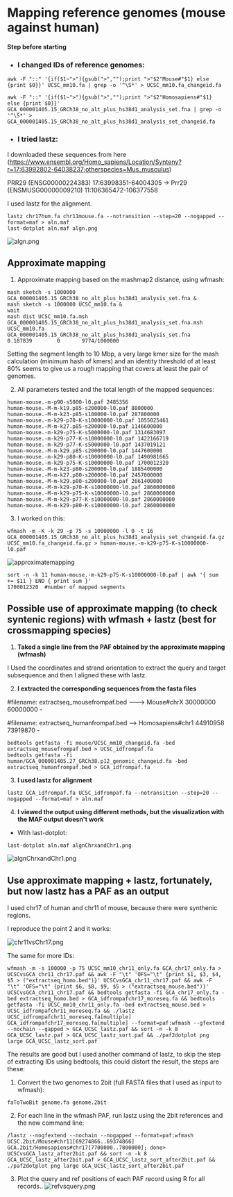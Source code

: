 # Mapping reference genomes (mouse against human)

**Step before starting**

- ### I changed IDs of reference genomes:

```shell
awk -F "::" '{if($1~">"){gsub(">","");print ">"$2"Mouse#"$1} else {print $0}}' UCSC_mm10.fa | grep -o '^\S*' > UCSC_mm10.fa_changeid.fa
```
```shell
awk -F "::" '{if($1~">"){gsub(">","");print ">"$2"Homosapiens#"$1} else {print $0}}' GCA_000001405.15_GRCh38_no_alt_plus_hs38d1_analysis_set.fna | grep -o '^\S*' > GCA_000001405.15_GRCh38_no_alt_plus_hs38d1_analysis_set_changeid.fa
```

- ### I tried lastz:

I downloaded these sequences from here (https://www.ensembl.org/Homo_sapiens/Location/Synteny?r=17:63992802-64038237;otherspecies=Mus_musculus)

PRR29 (ENSG00000224383)	17:63998351-64004305	→	Prr29 (ENSMUSG00000009210)	11:106365472-106377558

I used lastz for the alignment.

```shell
lastz chr17hum.fa chr11mouse.fa --notransition --step=20 --nogapped --format=maf > aln.maf
last-dotplot aln.maf algn.png
```
![algn.png](/img/algn.png)

## Approximate mapping

1. Approximate mapping based on the mashmap2 distance, using wfmash:
```shell
mash sketch -s 1000000 GCA_000001405.15_GRCh38_no_alt_plus_hs38d1_analysis_set.fna &
mash sketch -s 1000000 UCSC_mm10.fa &
wait
mash dist UCSC_mm10.fa.msh GCA_000001405.15_GRCh38_no_alt_plus_hs38d1_analysis_set.fna.msh
UCSC_mm10.fa    GCA_000001405.15_GRCh38_no_alt_plus_hs38d1_analysis_set.fna     0.187839        0       9774/1000000
```

Setting the segment length to 10 Mbp, a very large kmer size for the mash calculation (minimum hash of kmers) and an identity threshold of at least 80% seems to give us a rough mapping that covers at least the pair of genomes.

2. All parameters tested and the total length of the mapped sequences:
```shell
human-mouse.-m-p90-s5000-l0.paf 2485356
human-mouse.-M-m-k19.p85-s200000-l0.paf 8800000
human-mouse.-M-m-k23-p85-s100000-l0.paf 287800000
human-mouse.-m-k29-p70-K-s10000000-l0.paf 1055025461
human-mouse.-M-m-k27.p85-s200000-l0.paf 1146600000
human-mouse.-m-k29-p75-K-s5000000-l0.paf 1314683097
human-mouse.-m-k29-p77-K-s10000000-l0.paf 1422166719
human-mouse.-m-k29-p77-K-s5000000-l0.paf 1437019121
human-mouse.-M-m-k29.p85-s200000-l0.paf 1447600000
human-mouse.-m-k29-p80-K-s10000000-l0.paf 1490981665
human-mouse.-m-k29-p75-K-s10000000-l0.paf 1700012320
human-mouse.-M-m-k23-p80-s200000-l0.paf 1885400000
human-mouse.-M-m-k27.p80-s200000-l0.paf 2457000000
human-mouse.-M-m-k29.p80-s200000-l0.paf 2661400000
human-mouse.-M-m-k29-p70-K-s10000000-l0.paf 2860000000
human-mouse.-M-m-k29-p75-K-s10000000-l0.paf 2860000000
human-mouse.-M-m-k29-p77-K-s10000000-l0.paf 2860000000
human-mouse.-M-m-k29-p80-K-s10000000-l0.paf 2860000000
```

3. I worked on this:

```shell
wfmash -m -K -k 29 -p 75 -s 10000000 -l 0 -t 16 GCA_000001405.15_GRCh38_no_alt_plus_hs38d1_analysis_set_changeid.fa.gz UCSC_mm10.fa_changeid.fa.gz > human-mouse.-m-k29-p75-K-s10000000-l0.paf
```

![approximatemapping](/img/approximate_mappingp75.png)

```shell
sort -n -k 11 human-mouse.-m-k29-p75-K-s10000000-l0.paf | awk '{ sum += $11 } END { print sum }'  
1700012320  #number of mapped segments
```

## Possible use of approximate mapping (to check syntenic regions) with wfmash + lastz (best for crossmapping species)

1. **Taked a single line from the PAF obtained by the approximate mapping (wfmash)**

I Used the coordinates and strand orientation to extract the query and target subsequence and then I aligned these with lastz.

2. **I extracted the corresponding sequences from the fasta files**

#filename: extractseq_mousefrompaf.bed ---> Mouse#chrX	30000000	60000000	-                   

#filename: extractseq_humanfrompaf.bed --> Homosapiens#chr1	44910958	73919870	-  

```shell
bedtools getfasta -fi mouse/UCSC_mm10_changeid.fa -bed extractseq_mousefrompaf.bed > UCSC_idfrompaf.fa
bedtools getfasta -fi human/GCA_000001405.27_GRCh38.p12_genomic_changeid.fa -bed extractseq_humanfrompaf.bed > GCA_idfrompaf.fa
```

3. **I used lastz for alignment**

```shell
lastz GCA_idfrompaf.fa UCSC_idfrompaf.fa --notransition --step=20 --nogapped --format=maf > aln.maf
```
4. **I viewed the output using different methods, but the visualization with the MAF output doesn't work**

- With last-dotplot:

```shell
last-dotplot aln.maf algnChrxandChr1.png
```
![algnChrxandChr1.png](/img/algnChrxandChr1.png)


## Use approximate mapping + lastz, fortunately, but now lastz has a PAF as an output

I used chr17 of human and chr11 of mouse, because there were synthenic regions.

I reproduce the point 2 and it works:

![chr11vsChr17.png](/img/chr11vschr17.png)


The same for more IDs:
```shell
wfmash -m -s 100000 -p 75 UCSC_mm10_chr11_only.fa GCA_chr17_only.fa > UCSCvsGCA_chr11_chr17.paf && awk -F "\t" 'OFS="\t" {print $1, $3, $4, $5 > ("extractseq_homo.bed")}' UCSCvsGCA_chr11_chr17.paf && awk -F "\t" 'OFS="\t" {print $6, $8, $9, $5 > ("extractseq_mouse.bed")}' UCSCvsGCA_chr11_chr17.paf && bedtools getfasta -fi GCA_chr17_only.fa -bed extractseq_homo.bed > GCA_idfrompafchr17_moreseq.fa && bedtools getfasta -fi UCSC_mm10_chr11_only.fa -bed extractseq_mouse.bed > UCSC_idfrompafchr11_moreseq.fa && ./lastz UCSC_idfrompafchr11_moreseq.fa[multiple] GCA_idfrompafchr17_moreseq.fa[multiple] --format=paf:wfmash --gfextend --nochain --gapped > GCA_UCSC_lastz.paf && sort -n -k 8 GCA_UCSC_lastz.paf > GCA_UCSC_lastz_sort.paf && ./paf2dotplot png large GCA_UCSC_lastz_sort.paf
```
The results are good but I used another command of lastz, to skip the step of extracting IDs using bedtools, this could distort the result, the steps are these:


1. Convert the two genomes to 2bit (full FASTA files that I used as input to wfmash):
```shell
faToTwoBit genome.fa genome.2bit
```
2. For each line in the wfmash PAF, run lastz using the 2bit references and the new command line:
```shell
/lastz --nogfextend --nochain --nogapped --format=paf:wfmash UCSC.2bit/Mouse#chr11[69274866..69374866] GCA.2bit/Homosapiens#chr17[7700000..7800000]; done> UCSCvsGCA_lastz_after2bit.paf && sort -n -k 8 GCA_UCSC_lastz_after2bit.paf > GCA_UCSC_lastz_sort_after2bit.paf && ./paf2dotplot png large GCA_UCSC_lastz_sort_after2bit.paf
```
3. Plot the query and ref positions of each PAF record using R for all records..
![refvsquery.png](/img/ref_query.png)





